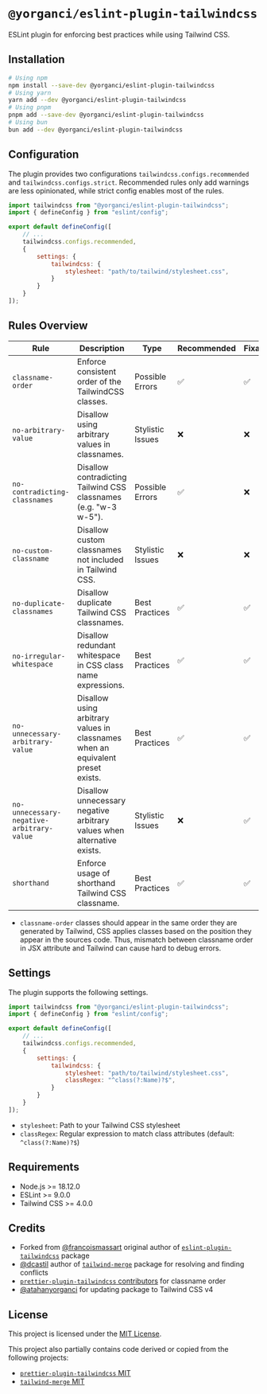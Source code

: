 # `@yorganci/eslint-plugin-tailwindcss`

ESLint plugin for enforcing best practices while using Tailwind CSS.

## Installation

```bash
# Using npm
npm install --save-dev @yorganci/eslint-plugin-tailwindcss
# Using yarn
yarn add --dev @yorganci/eslint-plugin-tailwindcss
# Using pnpm
pnpm add --save-dev @yorganci/eslint-plugin-tailwindcss
# Using bun
bun add --dev @yorganci/eslint-plugin-tailwindcss
```

## Configuration

The plugin provides two configurations `tailwindcss.configs.recommended` and `tailwindcss.configs.strict`. Recommended rules only add warnings are less opinionated, while strict config enables most of the rules.

```js
import tailwindcss from "@yorganci/eslint-plugin-tailwindcss";
import { defineConfig } from "eslint/config";

export default defineConfig([
	// ...
	tailwindcss.configs.recommended,
	{
		settings: {
			tailwindcss: {
				stylesheet: "path/to/tailwind/stylesheet.css",
			}
		}
	}
]);
```

## Rules Overview

| Rule                                      | Description                                                                     | Type             | Recommended | Fixable |
| ----------------------------------------- | ------------------------------------------------------------------------------- | ---------------- | ----------- | ------- |
| `classname-order`                         | Enforce consistent order of the TailwindCSS classes.                            | Possible Errors  | ✅          | ✅      |
| `no-arbitrary-value`                      | Disallow using arbitrary values in classnames.                                  | Stylistic Issues | ❌          | ❌      |
| `no-contradicting-classnames`             | Disallow contradicting Tailwind CSS classnames (e.g. "w-3 w-5").                | Possible Errors  | ✅          | ❌      |
| `no-custom-classname`                     | Disallow custom classnames not included in Tailwind CSS.                        | Stylistic Issues | ❌          | ❌      |
| `no-duplicate-classnames`                 | Disallow duplicate Tailwind CSS classnames.                                     | Best Practices   | ✅          | ✅      |
| `no-irregular-whitespace`                 | Disallow redundant whitespace in CSS class name expressions.                    | Best Practices   | ✅          | ✅      |
| `no-unnecessary-arbitrary-value`          | Disallow using arbitrary values in classnames when an equivalent preset exists. | Best Practices   | ✅          | ✅      |
| `no-unnecessary-negative-arbitrary-value` | Disallow unnecessary negative arbitrary values when alternative exists.         | Stylistic Issues | ❌          | ✅      |
| `shorthand`                               | Enforce usage of shorthand Tailwind CSS classname.                              | Best Practices   | ✅          | ✅      |

- `classname-order` classes should appear in the same order they are generated by Tailwind, CSS applies classes based on the position they appear in the sources code. Thus, mismatch between classname order in JSX attribute and Tailwind can cause hard to debug errors.

## Settings

The plugin supports the following settings.

```js
import tailwindcss from "@yorganci/eslint-plugin-tailwindcss";
import { defineConfig } from "eslint/config";

export default defineConfig([
	// ...
	tailwindcss.configs.recommended,
	{
		settings: {
			tailwindcss: {
				stylesheet: "path/to/tailwind/stylesheet.css",
				classRegex: "^class(?:Name)?$",
			}
		}
	}
]);
```

- `stylesheet`: Path to your Tailwind CSS stylesheet
- `classRegex`: Regular expression to match class attributes (default: `^class(?:Name)?$`)

## Requirements

- Node.js >= 18.12.0
- ESLint >= 9.0.0
- Tailwind CSS >= 4.0.0

## Credits

- Forked from [@francoismassart](https://github.com/francoismassart) original author of [`eslint-plugin-tailwindcss`](https://github.com/francoismassart/eslint-plugin-tailwindcss) package
- [@dcastil](https://github.com/dcastil) author of [`tailwind-merge`](https://github.com/dcastil/tailwind-merge) package for resolving and finding conflicts
- [`prettier-plugin-tailwindcss` contributors](https://github.com/tailwindlabs/prettier-plugin-tailwindcss/graphs/contributors) for classname order
- [@atahanyorganci](https://github.com/atahanyorganci) for updating package to Tailwind CSS v4

## License

This project is licensed under the [MIT License](LICENSE).

This project also partially contains code derived or copied from the following projects:

- [`prettier-plugin-tailwindcss` MIT](https://github.com/tailwindlabs/prettier-plugin-tailwindcss/blob/03dd9a56b77e8d23b697f3d43c616f8d5f5a68ac/LICENSE)
- [`tailwind-merge` MIT](https://github.com/dcastil/tailwind-merge/blob/40d8feed6aafd389eed0a20acb6d9e174fe2fa24/LICENSE.md)

